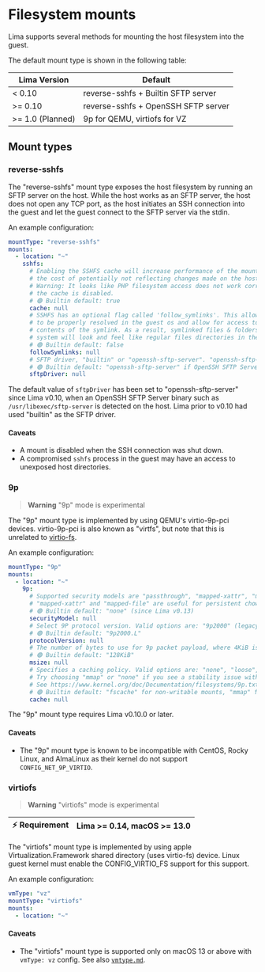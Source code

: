 # Filesystem mounts

Lima supports several methods for mounting the host filesystem into the guest.

The default mount type is shown in the following table:

| Lima Version     | Default                             |
| ---------------- | ----------------------------------- |
| < 0.10           | reverse-sshfs + Builtin SFTP server |
| >= 0.10          | reverse-sshfs + OpenSSH SFTP server |
| >= 1.0 (Planned) | 9p for QEMU, virtiofs for VZ        |

## Mount types

### reverse-sshfs
The "reverse-sshfs" mount type exposes the host filesystem by running an SFTP server on the host.
While the host works as an SFTP server, the host does not open any TCP port,
as the host initiates an SSH connection into the guest and let the guest connect to the SFTP server via the stdin.

An example configuration:
```yaml
mountType: "reverse-sshfs"
mounts:
  - location: "~"
    sshfs:
      # Enabling the SSHFS cache will increase performance of the mounted filesystem, at
      # the cost of potentially not reflecting changes made on the host in a timely manner.
      # Warning: It looks like PHP filesystem access does not work correctly when
      # the cache is disabled.
      # 🟢 Builtin default: true
      cache: null
      # SSHFS has an optional flag called 'follow_symlinks'. This allows mounts
      # to be properly resolved in the guest os and allow for access to the
      # contents of the symlink. As a result, symlinked files & folders on the Host
      # system will look and feel like regular files directories in the Guest OS.
      # 🟢 Builtin default: false
      followSymlinks: null
      # SFTP driver, "builtin" or "openssh-sftp-server". "openssh-sftp-server" is recommended.
      # 🟢 Builtin default: "openssh-sftp-server" if OpenSSH SFTP Server binary is found, otherwise "builtin"
      sftpDriver: null
```

The default value of `sftpDriver` has been set to "openssh-sftp-server" since Lima v0.10, when an OpenSSH SFTP Server binary
such as `/usr/libexec/sftp-server` is detected on the host.
Lima prior to v0.10 had used "builtin" as the SFTP driver.

#### Caveats
- A mount is disabled when the SSH connection was shut down.
- A compromised `sshfs` process in the guest may have an access to unexposed host directories.

### 9p
> **Warning**
> "9p" mode is experimental

The "9p" mount type is implemented by using QEMU's virtio-9p-pci devices.
virtio-9p-pci is also known as "virtfs", but note that this is unrelated to [virtio-fs](https://virtio-fs.gitlab.io/).

An example configuration:
```yaml
mountType: "9p"
mounts:
  - location: "~"
    9p:
      # Supported security models are "passthrough", "mapped-xattr", "mapped-file" and "none".
      # "mapped-xattr" and "mapped-file" are useful for persistent chown but incompatible with symlinks.
      # 🟢 Builtin default: "none" (since Lima v0.13)
      securityModel: null
      # Select 9P protocol version. Valid options are: "9p2000" (legacy), "9p2000.u", "9p2000.L".
      # 🟢 Builtin default: "9p2000.L"
      protocolVersion: null
      # The number of bytes to use for 9p packet payload, where 4KiB is the absolute minimum.
      # 🟢 Builtin default: "128KiB"
      msize: null
      # Specifies a caching policy. Valid options are: "none", "loose", "fscache" and "mmap".
      # Try choosing "mmap" or "none" if you see a stability issue with the default "fscache".
      # See https://www.kernel.org/doc/Documentation/filesystems/9p.txt
      # 🟢 Builtin default: "fscache" for non-writable mounts, "mmap" for writable mounts
      cache: null
```

The "9p" mount type requires Lima v0.10.0 or later.

#### Caveats
- The "9p" mount type is known to be incompatible with CentOS, Rocky Linux, and AlmaLinux as their kernel do not support `CONFIG_NET_9P_VIRTIO`.

### virtiofs
> **Warning**
> "virtiofs" mode is experimental

| :zap: Requirement | Lima >= 0.14, macOS >= 13.0 |
|-------------------|-----------------------------|

The "virtiofs" mount type is implemented by using apple Virtualization.Framework shared directory (uses virtio-fs) device. 
Linux guest kernel must enable the CONFIG_VIRTIO_FS support for this support.

An example configuration:
```yaml
vmType: "vz"
mountType: "virtiofs"
mounts:
  - location: "~"
```

#### Caveats
- The "virtiofs" mount type is supported only on macOS 13 or above with `vmType: vz` config. See also [`vmtype.md`](./vmtype.md).
